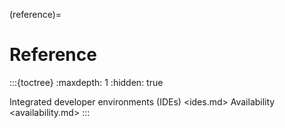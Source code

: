(reference)=
# Reference

:::{toctree}
:maxdepth: 1
:hidden: true

Integrated developer environments (IDEs) <ides.md>
Availability <availability.md>
:::